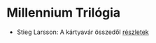 # Millennium Trilógia

- Stieg Larsson: A kártyavár összedől [részletek](_details/%7Bopf.creator%7D.md#id_27)